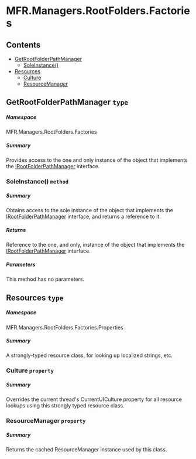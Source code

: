 <a name='assembly'></a>
# MFR.Managers.RootFolders.Factories

## Contents

- [GetRootFolderPathManager](#T-MFR-Managers-RootFolders-Factories-GetRootFolderPathManager 'MFR.Managers.RootFolders.Factories.GetRootFolderPathManager')
  - [SoleInstance()](#M-MFR-Managers-RootFolders-Factories-GetRootFolderPathManager-SoleInstance 'MFR.Managers.RootFolders.Factories.GetRootFolderPathManager.SoleInstance')
- [Resources](#T-MFR-Managers-RootFolders-Factories-Properties-Resources 'MFR.Managers.RootFolders.Factories.Properties.Resources')
  - [Culture](#P-MFR-Managers-RootFolders-Factories-Properties-Resources-Culture 'MFR.Managers.RootFolders.Factories.Properties.Resources.Culture')
  - [ResourceManager](#P-MFR-Managers-RootFolders-Factories-Properties-Resources-ResourceManager 'MFR.Managers.RootFolders.Factories.Properties.Resources.ResourceManager')

<a name='T-MFR-Managers-RootFolders-Factories-GetRootFolderPathManager'></a>
## GetRootFolderPathManager `type`

##### Namespace

MFR.Managers.RootFolders.Factories

##### Summary

Provides access to the one and only instance of the object that implements the
[IRootFolderPathManager](#T-MFR-Managers-RootFolders-Interfaces-IRootFolderPathManager 'MFR.Managers.RootFolders.Interfaces.IRootFolderPathManager')
interface.

<a name='M-MFR-Managers-RootFolders-Factories-GetRootFolderPathManager-SoleInstance'></a>
### SoleInstance() `method`

##### Summary

Obtains access to the sole instance of the object that implements the
[IRootFolderPathManager](#T-MFR-Managers-RootFolders-Interfaces-IRootFolderPathManager 'MFR.Managers.RootFolders.Interfaces.IRootFolderPathManager')
interface, and returns a reference to it.

##### Returns

Reference to the one, and only, instance of the object that implements the
[IRootFolderPathManager](#T-MFR-Managers-RootFolders-Interfaces-IRootFolderPathManager 'MFR.Managers.RootFolders.Interfaces.IRootFolderPathManager')
interface.

##### Parameters

This method has no parameters.

<a name='T-MFR-Managers-RootFolders-Factories-Properties-Resources'></a>
## Resources `type`

##### Namespace

MFR.Managers.RootFolders.Factories.Properties

##### Summary

A strongly-typed resource class, for looking up localized strings, etc.

<a name='P-MFR-Managers-RootFolders-Factories-Properties-Resources-Culture'></a>
### Culture `property`

##### Summary

Overrides the current thread's CurrentUICulture property for all
  resource lookups using this strongly typed resource class.

<a name='P-MFR-Managers-RootFolders-Factories-Properties-Resources-ResourceManager'></a>
### ResourceManager `property`

##### Summary

Returns the cached ResourceManager instance used by this class.
